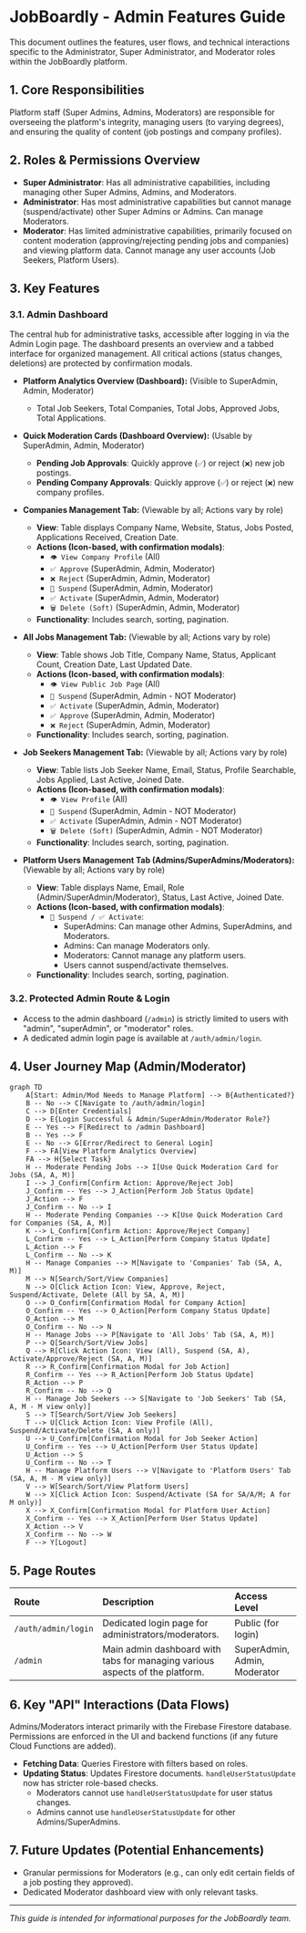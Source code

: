 # JobBoardly - Admin Features Guide

This document outlines the features, user flows, and technical interactions specific to the Administrator, Super Administrator, and Moderator roles within the JobBoardly platform.

## 1. Core Responsibilities

Platform staff (Super Admins, Admins, Moderators) are responsible for overseeing the platform's integrity, managing users (to varying degrees), and ensuring the quality of content (job postings and company profiles).

## 2. Roles & Permissions Overview

- **Super Administrator**: Has all administrative capabilities, including managing other Super Admins, Admins, and Moderators.
- **Administrator**: Has most administrative capabilities but cannot manage (suspend/activate) other Super Admins or Admins. Can manage Moderators.
- **Moderator**: Has limited administrative capabilities, primarily focused on content moderation (approving/rejecting pending jobs and companies) and viewing platform data. Cannot manage any user accounts (Job Seekers, Platform Users).

## 3. Key Features

### 3.1. Admin Dashboard

The central hub for administrative tasks, accessible after logging in via the Admin Login page. The dashboard presents an overview and a tabbed interface for organized management. All critical actions (status changes, deletions) are protected by confirmation modals.

- **Platform Analytics Overview (Dashboard):** (Visible to SuperAdmin, Admin, Moderator)

  - Total Job Seekers, Total Companies, Total Jobs, Approved Jobs, Total Applications.

- **Quick Moderation Cards (Dashboard Overview):** (Usable by SuperAdmin, Admin, Moderator)

  - **Pending Job Approvals**: Quickly approve (`✅`) or reject (`❌`) new job postings.
  - **Pending Company Approvals**: Quickly approve (`✅`) or reject (`❌`) new company profiles.

- **Companies Management Tab:** (Viewable by all; Actions vary by role)

  - **View**: Table displays Company Name, Website, Status, Jobs Posted, Applications Received, Creation Date.
  - **Actions (Icon-based, with confirmation modals)**:
    - `👁️ View Company Profile` (All)
    - `✅ Approve` (SuperAdmin, Admin, Moderator)
    - `❌ Reject` (SuperAdmin, Admin, Moderator)
    - `🚫 Suspend` (SuperAdmin, Admin, Moderator)
    - `✅ Activate` (SuperAdmin, Admin, Moderator)
    - `🗑️ Delete (Soft)` (SuperAdmin, Admin, Moderator)
  - **Functionality**: Includes search, sorting, pagination.

- **All Jobs Management Tab:** (Viewable by all; Actions vary by role)

  - **View**: Table shows Job Title, Company Name, Status, Applicant Count, Creation Date, Last Updated Date.
  - **Actions (Icon-based, with confirmation modals)**:
    - `👁️ View Public Job Page` (All)
    - `🚫 Suspend` (SuperAdmin, Admin - NOT Moderator)
    - `✅ Activate` (SuperAdmin, Admin, Moderator)
    - `✅ Approve` (SuperAdmin, Admin, Moderator)
    - `❌ Reject` (SuperAdmin, Admin, Moderator)
  - **Functionality**: Includes search, sorting, pagination.

- **Job Seekers Management Tab:** (Viewable by all; Actions vary by role)

  - **View**: Table lists Job Seeker Name, Email, Status, Profile Searchable, Jobs Applied, Last Active, Joined Date.
  - **Actions (Icon-based, with confirmation modals)**:
    - `👁️ View Profile` (All)
    - `🚫 Suspend` (SuperAdmin, Admin - NOT Moderator)
    - `✅ Activate` (SuperAdmin, Admin - NOT Moderator)
    - `🗑️ Delete (Soft)` (SuperAdmin, Admin - NOT Moderator)
  - **Functionality**: Includes search, sorting, pagination.

- **Platform Users Management Tab (Admins/SuperAdmins/Moderators):** (Viewable by all; Actions vary by role)
  - **View**: Table displays Name, Email, Role (Admin/SuperAdmin/Moderator), Status, Last Active, Joined Date.
  - **Actions (Icon-based, with confirmation modals)**:
    - `🚫 Suspend / ✅ Activate`:
      - SuperAdmins: Can manage other Admins, SuperAdmins, and Moderators.
      - Admins: Can manage Moderators only.
      - Moderators: Cannot manage any platform users.
      - Users cannot suspend/activate themselves.
  - **Functionality**: Includes search, sorting, pagination.

### 3.2. Protected Admin Route & Login

- Access to the admin dashboard (`/admin`) is strictly limited to users with "admin", "superAdmin", or "moderator" roles.
- A dedicated admin login page is available at `/auth/admin/login`.

## 4. User Journey Map (Admin/Moderator)

```mermaid
graph TD
    A[Start: Admin/Mod Needs to Manage Platform] --> B{Authenticated?}
    B -- No --> C[Navigate to /auth/admin/login]
    C --> D[Enter Credentials]
    D --> E{Login Successful & Admin/SuperAdmin/Moderator Role?}
    E -- Yes --> F[Redirect to /admin Dashboard]
    B -- Yes --> F
    E -- No --> G[Error/Redirect to General Login]
    F --> FA[View Platform Analytics Overview]
    FA --> H{Select Task}
    H -- Moderate Pending Jobs --> I[Use Quick Moderation Card for Jobs (SA, A, M)]
    I --> J_Confirm[Confirm Action: Approve/Reject Job]
    J_Confirm -- Yes --> J_Action[Perform Job Status Update]
    J_Action --> F
    J_Confirm -- No --> I
    H -- Moderate Pending Companies --> K[Use Quick Moderation Card for Companies (SA, A, M)]
    K --> L_Confirm[Confirm Action: Approve/Reject Company]
    L_Confirm -- Yes --> L_Action[Perform Company Status Update]
    L_Action --> F
    L_Confirm -- No --> K
    H -- Manage Companies --> M[Navigate to 'Companies' Tab (SA, A, M)]
    M --> N[Search/Sort/View Companies]
    N --> O[Click Action Icon: View, Approve, Reject, Suspend/Activate, Delete (All by SA, A, M)]
    O --> O_Confirm[Confirmation Modal for Company Action]
    O_Confirm -- Yes --> O_Action[Perform Company Status Update]
    O_Action --> M
    O_Confirm -- No --> N
    H -- Manage Jobs --> P[Navigate to 'All Jobs' Tab (SA, A, M)]
    P --> Q[Search/Sort/View Jobs]
    Q --> R[Click Action Icon: View (All), Suspend (SA, A), Activate/Approve/Reject (SA, A, M)]
    R --> R_Confirm[Confirmation Modal for Job Action]
    R_Confirm -- Yes --> R_Action[Perform Job Status Update]
    R_Action --> P
    R_Confirm -- No --> Q
    H -- Manage Job Seekers --> S[Navigate to 'Job Seekers' Tab (SA, A, M - M view only)]
    S --> T[Search/Sort/View Job Seekers]
    T --> U[Click Action Icon: View Profile (All), Suspend/Activate/Delete (SA, A only)]
    U --> U_Confirm[Confirmation Modal for Job Seeker Action]
    U_Confirm -- Yes --> U_Action[Perform User Status Update]
    U_Action --> S
    U_Confirm -- No --> T
    H -- Manage Platform Users --> V[Navigate to 'Platform Users' Tab (SA, A, M - M view only)]
    V --> W[Search/Sort/View Platform Users]
    W --> X[Click Action Icon: Suspend/Activate (SA for SA/A/M; A for M only)]
    X --> X_Confirm[Confirmation Modal for Platform User Action]
    X_Confirm -- Yes --> X_Action[Perform User Status Update]
    X_Action --> V
    X_Confirm -- No --> W
    F --> Y[Logout]
```

## 5. Page Routes

| Route               | Description                                                                  | Access Level                 |
| :------------------ | :--------------------------------------------------------------------------- | :--------------------------- |
| `/auth/admin/login` | Dedicated login page for administrators/moderators.                          | Public (for login)           |
| `/admin`            | Main admin dashboard with tabs for managing various aspects of the platform. | SuperAdmin, Admin, Moderator |

## 6. Key "API" Interactions (Data Flows)

Admins/Moderators interact primarily with the Firebase Firestore database. Permissions are enforced in the UI and backend functions (if any future Cloud Functions are added).

- **Fetching Data**: Queries Firestore with filters based on roles.
- **Updating Status**: Updates Firestore documents. `handleUserStatusUpdate` now has stricter role-based checks.
  - Moderators cannot use `handleUserStatusUpdate` for user status changes.
  - Admins cannot use `handleUserStatusUpdate` for other Admins/SuperAdmins.

## 7. Future Updates (Potential Enhancements)

- Granular permissions for Moderators (e.g., can only edit certain fields of a job posting they approved).
- Dedicated Moderator dashboard view with only relevant tasks.

---

_This guide is intended for informational purposes for the JobBoardly team._
